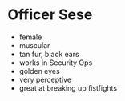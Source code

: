 Officer Sese
============
* female
* muscular
* tan fur, black ears
* works in Security Ops
* golden eyes
* very perceptive
* great at breaking up fistfights
